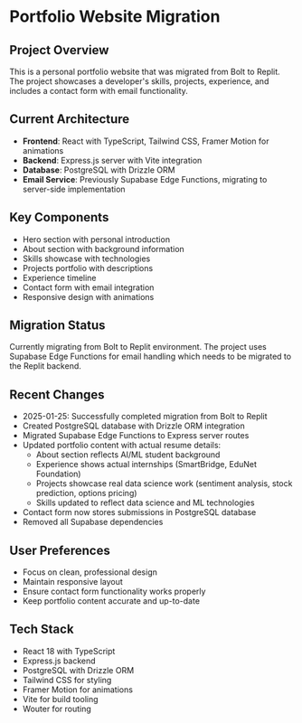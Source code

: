 # Portfolio Website Migration

## Project Overview
This is a personal portfolio website that was migrated from Bolt to Replit. The project showcases a developer's skills, projects, experience, and includes a contact form with email functionality.

## Current Architecture
- **Frontend**: React with TypeScript, Tailwind CSS, Framer Motion for animations
- **Backend**: Express.js server with Vite integration
- **Database**: PostgreSQL with Drizzle ORM
- **Email Service**: Previously Supabase Edge Functions, migrating to server-side implementation

## Key Components
- Hero section with personal introduction
- About section with background information
- Skills showcase with technologies
- Projects portfolio with descriptions
- Experience timeline
- Contact form with email integration
- Responsive design with animations

## Migration Status
Currently migrating from Bolt to Replit environment. The project uses Supabase Edge Functions for email handling which needs to be migrated to the Replit backend.

## Recent Changes
- 2025-01-25: Successfully completed migration from Bolt to Replit
- Created PostgreSQL database with Drizzle ORM integration
- Migrated Supabase Edge Functions to Express server routes
- Updated portfolio content with actual resume details:
  - About section reflects AI/ML student background
  - Experience shows actual internships (SmartBridge, EduNet Foundation)
  - Projects showcase real data science work (sentiment analysis, stock prediction, options pricing)
  - Skills updated to reflect data science and ML technologies
- Contact form now stores submissions in PostgreSQL database
- Removed all Supabase dependencies

## User Preferences
- Focus on clean, professional design
- Maintain responsive layout
- Ensure contact form functionality works properly
- Keep portfolio content accurate and up-to-date

## Tech Stack
- React 18 with TypeScript
- Express.js backend
- PostgreSQL with Drizzle ORM
- Tailwind CSS for styling
- Framer Motion for animations
- Vite for build tooling
- Wouter for routing